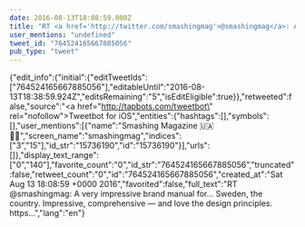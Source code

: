 ```yaml
---
date: 2016-08-13T18:08:59.000Z
title: "RT <a href='http://twitter.com/smashingmag'>@smashingmag</a>: A very impressive brand manual for… Sweden, the country. Impressive, comprehensive — and love the design principles. https…″"
user_mentions: "undefined"
tweet_id: "764524165667885056"
pub_type: "tweet"
---
```

{"edit_info":{"initial":{"editTweetIds":["764524165667885056"],"editableUntil":"2016-08-13T18:38:59.924Z","editsRemaining":"5","isEditEligible":true}},"retweeted":false,"source":"<a href=\"http://tapbots.com/tweetbot\" rel=\"nofollow\">Tweetbot for iΟS</a>","entities":{"hashtags":[],"symbols":[],"user_mentions":[{"name":"Smashing Magazine 🇺🇦 🏳️‍🌈","screen_name":"smashingmag","indices":["3","15"],"id_str":"15736190","id":"15736190"}],"urls":[]},"display_text_range":["0","140"],"favorite_count":"0","id_str":"764524165667885056","truncated":false,"retweet_count":"0","id":"764524165667885056","created_at":"Sat Aug 13 18:08:59 +0000 2016","favorited":false,"full_text":"RT @smashingmag: A very impressive brand manual for… Sweden, the country. Impressive, comprehensive — and love the design principles. https…","lang":"en"}
